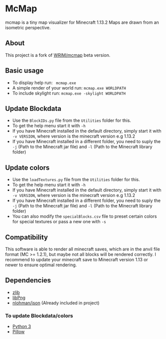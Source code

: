 # McMap
mcmap is a tiny map visualizer for Minecraft 1.13.2 Maps are drawn from an isometric perspective.

## About
This project is a fork of [WRIM/mcmap](https://github.com/WRIM/mcmap) beta version.

## Basic usage
- To display help run: ``` mcmap.exe```
- A simple render of your world run: ``` mcmap.exe WORLDPATH ```
- To include skylight run: ``` mcmap.exe -skylight WORLDPATH ```

## Update Blockdata
- Use the ```BlockIDs.py``` file from the ```Utilities``` folder for this.
- To get the help menu start it with ```-h```
- If you have Minecraft installed in the default directory, simply start it with ```-v VERSION```, where version is the minecraft version e.g 1.13.2
- If you have Minecraft installed in a different folder, you need to suply the ```-j``` (Path to the Minecraft jar file) and ```-l``` (Path to the Minecraft library folder)

## Update colors
- Use the ```loadTextures.py``` file from the ```Utilities``` folder for this.
- To get the help menu start it with ```-h```
- If you have Minecraft installed in the default directory, simply start it with ```-v VERSION```, where version is the minecraft version e.g 1.13.2
- If you have Minecraft installed in a different folder, you need to suply the ```-j``` (Path to the Minecraft jar file) and ```-l``` (Path to the Minecraft library folder)
- You can also modify the ```specialBlocks.csv``` file to preset certain colors for special textures or pass a new one with ```-s```

## Compatibility
This software is able to render all minecraft saves, which are in the anvil file format (MC >= 1.2.1), but maybe not all blocks will be rendered correctly. I recommend to update your minecraft save to Minecraft version 1.13 or newer to ensure optimal rendering.

## Dependencies
 - [zlib](https://zlib.net/)
 - [libPng](http://www.libpng.org)
 - [nlohman/json](https://github.com/nlohmann/json) (Already included in project)
### To update Blockdata/colors
 - [Python 3](https://www.python.org/)
 - [Pillow](https://pillow.readthedocs.io/en/5.3.x/)
